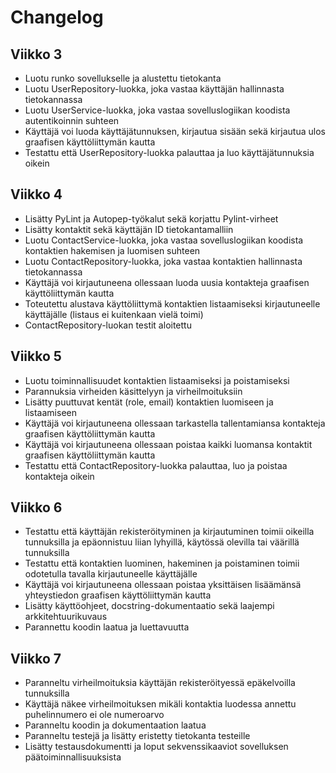 # Changelog

## Viikko 3

- Luotu runko sovellukselle ja alustettu tietokanta
- Luotu UserRepository-luokka, joka vastaa käyttäjän hallinnasta tietokannassa
- Luotu UserService-luokka, joka vastaa sovelluslogiikan koodista autentikoinnin suhteen
- Käyttäjä voi luoda käyttäjätunnuksen, kirjautua sisään sekä kirjautua ulos graafisen käyttöliittymän kautta
- Testattu että UserRepository-luokka palauttaa ja luo käyttäjätunnuksia oikein

## Viikko 4

- Lisätty PyLint ja Autopep-työkalut sekä korjattu Pylint-virheet
- Lisätty kontaktit sekä käyttäjän ID tietokantamalliin
- Luotu ContactService-luokka, joka vastaa sovelluslogiikan koodista kontaktien hakemisen ja luomisen suhteen
- Luotu ContactRepository-luokka, joka vastaa kontaktien hallinnasta tietokannassa
- Käyttäjä voi kirjautuneena ollessaan luoda uusia kontakteja graafisen käyttöliittymän kautta
- Toteutettu alustava käyttöliittymä kontaktien listaamiseksi kirjautuneelle käyttäjälle (listaus ei kuitenkaan vielä toimi)
- ContactRepository-luokan testit aloitettu

## Viikko 5

- Luotu toiminnallisuudet kontaktien listaamiseksi ja poistamiseksi
- Parannuksia virheiden käsittelyyn ja virheilmoituksiin
- Lisätty puuttuvat kentät (role, email) kontaktien luomiseen ja listaamiseen
- Käyttäjä voi kirjautuneena ollessaan tarkastella tallentamiansa kontakteja graafisen käyttöliittymän kautta
- Käyttäjä voi kirjautuneena ollessaan poistaa kaikki luomansa kontaktit graafisen käyttöliittymän kautta
- Testattu että ContactRepository-luokka palauttaa, luo ja poistaa kontakteja oikein

## Viikko 6

- Testattu että käyttäjän rekisteröityminen ja kirjautuminen toimii oikeilla tunnuksilla ja epäonnistuu liian lyhyillä, käytössä olevilla tai väärillä tunnuksilla
- Testattu että kontaktien luominen, hakeminen ja poistaminen toimii odotetulla tavalla kirjautuneelle käyttäjälle
- Käyttäjä voi kirjautuneena ollessaan poistaa yksittäisen lisäämänsä yhteystiedon graafisen käyttöliittymän kautta
- Lisätty käyttöohjeet, docstring-dokumentaatio sekä laajempi arkkitehtuurikuvaus
- Parannettu koodin laatua ja luettavuutta

## Viikko 7

- Paranneltu virheilmoituksia käyttäjän rekisteröityessä epäkelvoilla tunnuksilla
- Käyttäjä näkee virheilmoituksen mikäli kontaktia luodessa annettu puhelinnumero ei ole numeroarvo
- Paranneltu koodin ja dokumentaation laatua
- Paranneltu testejä ja lisätty eristetty tietokanta testeille
- Lisätty testausdokumentti ja loput sekvenssikaaviot sovelluksen päätoiminnallisuuksista
